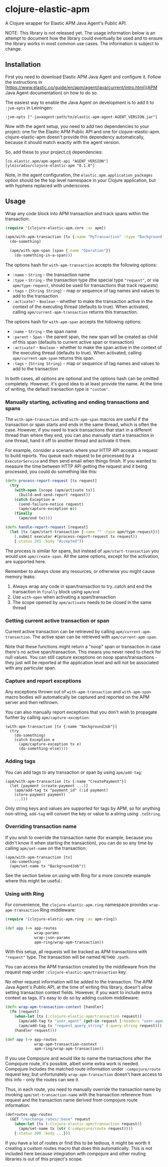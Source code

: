# clojure-elastic-apm

A Clojure wrapper for Elastic APM Java Agent's Public API.

NOTE: This library is not released yet. The usage information below is an attempt to document how the library could eventually be used
and to ensure the library works in most common use cases. The information is subject to change.

## Installation

First you need to download Elastic APM Java Agent and configure it. Follow the instructions in
[https://www.elastic.co/guide/en/apm/agent/java/current/intro.html](APM Java Agent documentation) on how to do so.

The easiest way to enable the Java Agent on development is to add it to `:jvm-opts` in Leiningen:

```
:jvm-opts ["-javaagent:path/to/elastic-apm-agent-AGENT_VERSION.jar"]
```

Now with the agent setup, you need to add two dependencies to your project: one for the Elastic APM Public API and
one for clojure-elastic-apm. clojure-elastic-apm doesn't provide this dependency automatically, because it should
match exactly with the agent version.

So, add these to your project.clj dependencies:

```
[co.elastic.apm/apm-agent-api "AGENT_VERSION"]
[yleisradio/clojure-elastic-apm "0.1.0"]
```

Note, in the agent configuration, the `elastic.apm.application_packages` option should be the top level namespace in your
Clojure application, but with hyphens replaced with underscores.

## Usage

Wrap any code block into APM transaction and track spans within the transaction:

```clojure
(require '[clojure-elastic-apm.core :as apm])

(apm/with-apm-transaction [tx {:name "MyTransaction" :type "Background Job"}]
  (do-something)

  (apm/with-apm-span [span {:name "Operation"}]
    (do-something-in-a-span)))
```

The options hash for `with-apm-transaction` accepts the following options:

* `:name` - `String` - the transaction name
* `:type` - `String` - the transaction type (the special type `"request"`, or via `apm/type-request`, should be used for transactions that track requests)
* `:tags` - `{String String}` - map or sequence of tag names and values to add to the transaction
* `:activate?` - `Boolean` - whether to make the transaction active in the context of the executing thread (defaults to true). When activated, calling `apm/current-apm-transaction` returns this transaction.

The options hash for `with-apm-span` accepts the following options:

* `:name` - `String` - the span name
* `:parent` - `Span` - the parent span, the new span will be created as child of this span (defaults to current active span or transaction)
* `:activate?` - `Boolean` - whether to make the span active in the context of the executing thread (defaults to true). When activated, calling `apm/current-apm-span` returns this span.
* `:tags` - `{String String}` - map or sequence of tag names and values to add to the transaction

In both cases, all options are optional and the options hash can be omitted completely. However, it's good idea to at least provide the name. At the time of writing, the default transaction type
is `"custom"`.

### Manually starting, activating and ending transactions and spans

The `with-apm-transaction` and `with-apm-span` macros are useful if the transaction or span starts and ends in the same thread, which is often
the case. However, if you need to track transactions that start in a different thread than where they end, you can also manually start a transaction
in one thread, hand it off to another thread and activate it there.

For example, consider a scenario where your HTTP API accepts a request to build reports. You queue each request to be processed by a `ExecutorService`
and then send email when things finish. If you wanted to measure the time between HTTP API getting the request and it being processed, you could
do something like this:

```clojure
(defn process-report-request [tx request]
  (try
    (with-open [scope (apm/activate tx)]
      (build-and-send-report request))
    (catch Exception e
      (send-failure-notice request)
      (apm/capture-exception e))
    (finally
      (apm/end tx))))

(defn handle-report-request [request]
  (let [tx (apm/start-transaction {:name "" :type apm/type-request})]
    (.submit executor #(process-report-request tx request))
    {:status 201 :body "Accepted"))
```

The process is similar for spans, but instead of `apm/start-transaction` you would use `apm/create-span`.
All the same options, except for the activation, are supported here.

Remember to always close any resources, or otherwise you might cause memory leaks:

1. Always wrap any code in span/transaction to try..catch and end the transaction in `finally` block using `apm/end`
2. Use `with-open` when activating a span/transaction
3. The scope opened by `apm/activate` needs to be closed in the same thread

### Getting current active transaction or span

Current active transaction can be retrieved by calling `apm/current-apm-transaction`. The active span can be retrieved with `apm/current-apm-span`.

Note that these functions might return a "noop" span or transaction in case there's no active span/transaction. This means you never need to check
for null values. You can still capture exceptions on noop spans/transactions - they just will be reported at the application level and will not
be associated with any particular span.

### Capture and report exceptions

Any exceptions thrown out of `with-apm-transaction` and `with-apm-span` macro bodies will automatically be captured and reported on the APM
server and then rethrown.

You can also manually report exceptions that you don't wish to propagate further by calling `apm/capture-exception`:

```
(with-apm-transaction [tx {:name "BackgroundJob"}]
  (try
    (do-something)
    (catch Exception e
      (apm/capture-exception tx e)
      (do-something-else))))
```


### Adding tags

You can add tags to any transaction or span by using `apm/add-tag`:

```
(apm/with-apm-transaction [tx {:name "CreatePayment"}]
  (let [payment (create-payment ...)]
    (apm/add-tag tx "payment_id" (:id payment)
    (store-payment payment)
    ...)))
```

Only string keys and values are supported for tags by APM, so for anything non-string, `add-tag` will
convert the key or value to a string using `.toString`.

### Overriding transaction name

If you wish to override the transaction name (for example, because you didn't know it when starting the transaction), you can do so
any time by calling `apm/set-name` on the transaction:

```
(apm/with-apm-transaction [tx]
  (do-something)
  (apm/set-name tx "BackgroundJob"))
```

See the section below on using with Ring for a more concrete example where this might be useful.:

### Using with Ring

For convenience, the `clojure-elastic-apm.ring` namespace provides `wrap-apm-transaction` Ring middleware:

```clojure
(require '[clojure-elastic-apm.ring :as apm-ring])

(def app (-> app-routes
             wrap-params
             wrap-json-params
             apm-ring/wrap-apm-transaction))
```

With this setup, all requests will be tracked as APM transactions with `"request"` type. The transaction will be named `METHOD /path`.

You can access the APM transaction created by the middleware from the request map under `:clojure-elastic-apm/transaction` key.

No other request information will be added to the transaction. The APM Java Agent's Public API, at the time of writing this library, doesn't allow
setting transaction context fields. However, if you want to include extra context as tags, it's easy to do so by adding custom middleware:

```clojure
(defn wrap-apm-transaction-context [handler]
  (fn [request]
    (when-let [tx (:clojure-elastic-apm/transaction request)]
      (apm/add-tag tx "user_agent" (get-in request [:headers "user-agent"]))
      (apm/add-tag tx "request_query_string" (:query-string request)))
    (handler request)))

(def app (-> app-routes
             wrap-apm-transaction-context
             apm-ring/wrap-apm-transaction))
```


If you use Compojure and would like to name the transactions after the Compojure route, it's possible, albeit some extra work is needed.
Compojure includes the matched route information under `:compojure/route` request key, but unfortunately `wrap-apm-transaction` doesn't have
access to this info - only the routes can see it.

Thus, in each route, you need to manually override the transaction name by invoking `apm/set-transaction-name` with the transaction reference
from request and the transaction name derived from compojure route information:

```clojure
(defroutes app-routes
  (GET "/exchange_rates/:base" request
    (when-let [tx (:clojure-elastic-apm/transaction request)]
      (apm/set-name tx (str (:compojure/route request))))
    {:status 200 :body ...}))
```

If you have a lot of routes or find this to be tedious, it might be worth it creating a custom routes macro that does this automatically. This is not included here because integration with compojure and other routing
libraries is out of this project's scope.

